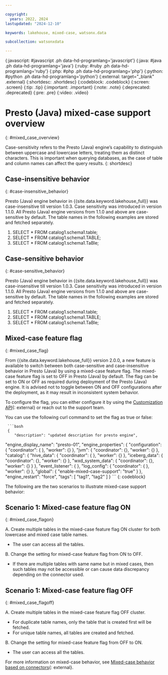```yaml
---

copyright:
  years: 2022, 2024
lastupdated: "2024-12-10"

keywords: lakehouse, mixed-case, watsonx.data

subcollection: watsonxdata

---
```


{:javascript: #javascript .ph data-hd-programlang='javascript'}
{:java: #java .ph data-hd-programlang='java'}
{:ruby: #ruby .ph data-hd-programlang='ruby'}
{:php: #php .ph data-hd-programlang='php'}
{:python: #python .ph data-hd-programlang='python'}
{:external: target="_blank" .external}
{:shortdesc: .shortdesc}
{:codeblock: .codeblock}
{:screen: .screen}
{:tip: .tip}
{:important: .important}
{:note: .note}
{:deprecated: .deprecated}
{:pre: .pre}
{:video: .video}

# Presto (Java) mixed-case support overview
{: #mixed_case_overview}

Case-sensitivity refers to the Presto (Java) engine’s capability to distinguish between uppercase and lowercase letters, treating them as distinct characters. This is important when querying databases, as the case of table and column names can affect the query results.
{: shortdesc}

## Case-insensitive behavior
{: #case-insensitive_behavior}

Presto (Java) engine behavior in {{site.data.keyword.lakehouse_full}} was case-insensitive till version 1.0.3. Case sensitivity was introduced in version 1.1.0. All Presto (Java) engine versions from 1.1.0 and above are case-sensitive by default. The table names in the following examples are stored and fetched separately.

1. SELECT * FROM catalog1.schema1.table;
2. SELECT * FROM catalog1.schema1.TABLE;
3. SELECT * FROM catalog1.schema1.TaBle;

## Case-sensitive behavior
{: #case-sensitive_behavior}

Presto (Java) engine behavior in {{site.data.keyword.lakehouse_full}} was case-insensitive till version 1.0.3. Case sensitivity was introduced in version 1.1.0. All Presto (Java) engine versions from 1.1.0 and above are case-sensitive by default. The table names in the following examples are stored and fetched separately.

1. SELECT * FROM catalog1.schema1.table;
2. SELECT * FROM catalog1.schema1.TABLE;
3. SELECT * FROM catalog1.schema1.TaBle;

## Mixed-case feature flag
{: #mixed_case_flag}

From {{site.data.keyword.lakehouse_full}} version 2.0.0, a new feature is available to switch between both case-sensitive and case-insensitive behavior in Presto (Java) by using a mixed-case feature flag. The mixed-case feature flag is set to OFF in Presto (Java) by default. The flag can be set to ON or OFF as required during deployment of the Presto (Java) engine. It is advised not to toggle between ON and OFF configurations after the deployment, as it may result in inconsistent system behavior.

To configure the flag, you can either configure it by using the [Customization API](https://cloud.ibm.com/apidocs/watsonxdata-software#update-presto-engine){: external} or reach out to the support team.

You can use the following curl command to set the flag as true or false:

     ```bash
     {
	    "description": "updated description for presto engine",
"engine_display_name": "presto-01",
	     "engine_properties": {
		"configuration": {
			"coordinator": {
			},
			"worker": {}
		},
		"jvm": {
			"coordinator": {},
			"worker": {}
		},
		"catalog": {
			"hive_data": {
				"coordinator": {
				},
				"worker": {}
			},
			"iceberg_data": {
				"coordinator": {},
				"worker": {}
			},
			"wxd_system_data": {
				"coordinator": {},
				"worker": {}
			}
		},
		"event_listener": {
		},
		"log_config": {
			"coordinator": {
			},
			"worker": {}
		},
		"global": {
			"enable-mixed-case-support": "true"
		}
	},
	"engine_restart": "force",
	"tags": [
		"tag1",
		"tag2"
	]
}
     ```
    {: codeblock}


The following are the two scenarios to illustrate mixed-case support behavior:

## Scenario 1: Mixed-case feature flag ON
{: #mixed_case_flagon}

A. Create multiple tables in the mixed-case feature flag ON cluster for both lowercase and mixed case table names.
* The user can access all the tables.

B. Change the setting for mixed-case feature flag from ON to OFF.
* If there are multiple tables with same name but in mixed cases, then such tables may not be accessible or can cause data discrepancy depending on the connector used.

## Scenario 1: Mixed-case feature flag OFF
{: #mixed_case_flagoff}

A. Create multiple tables in the mixed-case feature flag OFF cluster.
* For duplicate table names, only the table that is created first will be fetched.
* For unique table names, all tables are created and fetched.

B. Change the setting for mixed-case feature flag from OFF to ON.
* The user can access all the tables.

For more information on mixed-case behavior, see [Mixed-case behavior based on connectors](watsonxdata?topic=watsonxdata-mixed_case_behavior){: external}.
